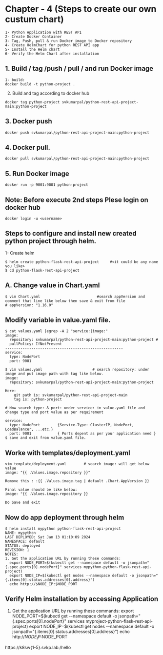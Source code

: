 # Chapter - 4 (Steps to create our own custum chart)
```
1- Python Application with REST API
2- Create Docker Container
3- Tag, Push, pull & run Docker image to Docker repository
4- Create HelmChart for python REST API app
5- Install the Helm chart
6- Verify the Helm Chart after installation
```
## 1. Build / tag /push / pull / and run Docker image 
```commandline
1- build:
docker build -t python-project .
```
 2. Build and tag according to docker hub
```commandline
docker tag python-project svkumarpal/python-rest-api-project-main:python-project
```
## 3. Docker push
```Commandline
docker push svkumarpal/python-rest-api-project-main:python-project
```
## 4. Docker pull.
```Commandline
docker pull svkumarpal/python-rest-api-project-main:python-project
```
## 5. Run Docker image
```commandline
docker run -p 9001:9001 python-project
```

## Note: Before execute 2nd steps Plese login on docker hub
```commandline
docker login -u <username>
```
## Steps to configure and install new created python project through helm.
1- Create helm
```
$ helm create python-flask-rest-api-project     #<it could be any name you like>
$ cd python-flask-rest-api-project
```
## A. Change value in Chart.yaml
```
$ vim Chart.yaml                          #search appVersion and comment that line like below then save & exit from file
# appVersion: "1.16.0"
```
## Modify variable in value.yaml file.
```
$ cat values.yaml |egrep -A 2 "service:|image:"
image:
  repository: svkumarpal/python-rest-api-project-main:python-project #
  pullPolicy: IfNotPresent
------------------------------------------------------
service:
  type: NodePort
  port: 9001
```

```commandline
$ vim values.yaml                       # search repository: under image and put image path with tag like below.
image:
  repository: svkumarpal/python-rest-api-project-main:python-project

Here: 
    git path is: svkumarpal/python-rest-api-project-main
    tag is: python-project

# Now search type: & port: under service: in value.yaml file and change type and port value as per requirement

service:
  type: NodePort        {Service.Type: ClusterIP, NodePort, LoadBalancer, ...etc.}
  port: 9001            { Ports depent as per your application need }
$ save and exit from value.yaml file.
```

## Worke with templates/deployment.yaml
```
vim template/deployment.yaml        # search image: will get below value
image: "{{ .Values.image.repository }}"

Remove this : :{{ .Values.image.tag | default .Chart.AppVersion }}

Final value should be like below:
image: "{{ .Values.image.repository }}

Do Save and exit
```
## Now do app deployment through helm
```
$ helm install mypython python-flask-rest-api-project
NAME: mypython
LAST DEPLOYED: Sat Jan 13 01:10:09 2024
NAMESPACE: default
STATUS: deployed
REVISION: 1
NOTES:
1. Get the application URL by running these commands:
  export NODE_PORT=$(kubectl get --namespace default -o jsonpath="{.spec.ports[0].nodePort}" services mypython-python-flask-rest-api-project)
  export NODE_IP=$(kubectl get nodes --namespace default -o jsonpath="{.items[0].status.addresses[0].address}")
  echo http://$NODE_IP:$NODE_PORT
```
## Verify Helm installation by accessing Application
1. Get the application URL by running these commands:
  export NODE_PORT=$(kubectl get --namespace default -o jsonpath="{.spec.ports[0].nodePort}" services myproject-python-flask-rest-api-project)
  export NODE_IP=$(kubectl get nodes --namespace default -o jsonpath="{.items[0].status.addresses[0].address}")
  echo http://$NODE_IP:$NODE_PORT

  https://k8sw{1-5}.svkp.lab:<port>/hello



